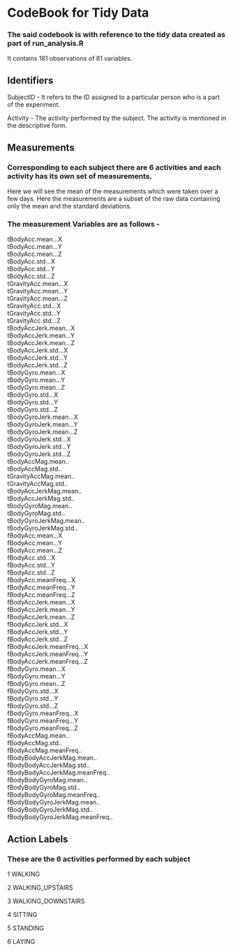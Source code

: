 # CodeBook for Tidy Data

### The said codebook is with reference to the tidy data created as part of run_analysis.R

It contains 181 observations of 81 variables.

## Identifiers

 SubjectID - It refers to the ID assigned to a particular person who is a part of the experiment.
 
 Activity - The activity performed by the subject. The activity is mentioned in the descriptive form.

## Measurements 

### Corresponding to each subject there are 6 activities and each activity has its own set of measurements.

Here we will see the mean of the measurements which were taken over a few days. Here the measurements are a subset of the raw data containing only the mean and the standard deviations.

### The measurement Variables are as follows - 

tBodyAcc.mean...X            
tBodyAcc.mean...Y              
tBodyAcc.mean...Z               
tBodyAcc.std...X               
tBodyAcc.std...Y               
tBodyAcc.std...Z               
tGravityAcc.mean...X           
tGravityAcc.mean...Y           
tGravityAcc.mean...Z           
tGravityAcc.std...X                 
tGravityAcc.std...Y             
tGravityAcc.std...Z            
tBodyAccJerk.mean...X           
tBodyAccJerk.mean...Y          
tBodyAccJerk.mean...Z           
tBodyAccJerk.std...X           
tBodyAccJerk.std...Y            
tBodyAccJerk.std...Z           
tBodyGyro.mean...X              
tBodyGyro.mean...Y             
tBodyGyro.mean...Z             
tBodyGyro.std...X                
tBodyGyro.std...Y               
tBodyGyro.std...Z                
tBodyGyroJerk.mean...X         
tBodyGyroJerk.mean...Y         
tBodyGyroJerk.mean...Z          
tBodyGyroJerk.std...X          
tBodyGyroJerk.std...Y          
tBodyGyroJerk.std...Z          
tBodyAccMag.mean..            
tBodyAccMag.std..              
tGravityAccMag.mean..           
tGravityAccMag.std..           
tBodyAccJerkMag.mean..              
tBodyAccJerkMag.std..          
tBodyGyroMag.mean..           
tBodyGyroMag.std..             
tBodyGyroJerkMag.mean..       
tBodyGyroJerkMag.std..         
fBodyAcc.mean...X               
fBodyAcc.mean...Y              
fBodyAcc.mean...Z              
fBodyAcc.std...X               
fBodyAcc.std...Y                
fBodyAcc.std...Z              
fBodyAcc.meanFreq...X           
fBodyAcc.meanFreq...Y          
fBodyAcc.meanFreq...Z         
fBodyAccJerk.mean...X          
fBodyAccJerk.mean...Y           
fBodyAccJerk.mean...Z          
fBodyAccJerk.std...X            
fBodyAccJerk.std...Y           
fBodyAccJerk.std...Z            
fBodyAccJerk.meanFreq...X      
fBodyAccJerk.meanFreq...Y      
fBodyAccJerk.meanFreq...Z      
fBodyGyro.mean...X              
fBodyGyro.mean...Y             
fBodyGyro.mean...Z              
fBodyGyro.std...X              
fBodyGyro.std...Y               
fBodyGyro.std...Z              
fBodyGyro.meanFreq...X          
fBodyGyro.meanFreq...Y         
fBodyGyro.meanFreq...Z          
fBodyAccMag.mean..             
fBodyAccMag.std..              
fBodyAccMag.meanFreq..         
fBodyBodyAccJerkMag.mean..      
fBodyBodyAccJerkMag.std..      
fBodyBodyAccJerkMag.meanFreq..  
fBodyBodyGyroMag.mean..        
fBodyBodyGyroMag.std..      
fBodyBodyGyroMag.meanFreq..    
fBodyBodyGyroJerkMag.mean..     
fBodyBodyGyroJerkMag.std..     
fBodyBodyGyroJerkMag.meanFreq..

## Action Labels

### These are the 6 activities performed by each subject

  1            WALKING
  
  2   WALKING_UPSTAIRS
  
  3 WALKING_DOWNSTAIRS
  
  4            SITTING
  
  5           STANDING
  
  6             LAYING

